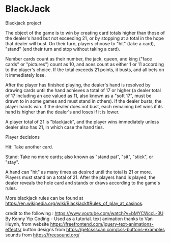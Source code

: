 # BlackJack
Blackjack project 

The object of the game is to win by creating card totals higher than those of the dealer's hand but not exceeding 21, or by stopping at a total in the hope that dealer will bust. On their turn, players choose to "hit" (take a card), "stand" (end their turn and stop without taking a card).

Number cards count as their number, the jack, queen, and king ("face cards" or "pictures") count as 10, and aces count as either 1 or 11 according to the player's choice. If the total exceeds 21 points, it busts, and all bets on it immediately lose.

After the player has finished playing, the dealer's hand is resolved by drawing cards until the hand achieves a total of 17 or higher (a dealer total of 17 including an ace valued as 11, also known as a "soft 17", must be drawn to in some games and must stand in others). If the dealer busts, the player hands win. If the dealer does not bust, each remaining bet wins if its hand is higher than the dealer's and loses if it is lower.

A player total of 21 is "blackjack", and the player wins immediately unless dealer also has 21, in which case the hand ties.


Player decisions

Hit: Take another card.

Stand: Take no more cards; also known as "stand pat", "sit", "stick", or "stay".


A hand can "hit" as many times as desired until the total is 21 or more. Players must stand on a total of 21. After the players hand is played, the dealer reveals the hole card and stands or draws according to the game's rules.

More blackjack rules can be found at https://en.wikipedia.org/wiki/Blackjack#Rules_of_play_at_casinos.


credit to the following :
    https://www.youtube.com/watch?v=bMYCWccL-3U By Kenny Yip Coding - Used as a tutorial.
    text animation thanks to Van Huynh, from website https://freefrontend.com/jquery-text-animations-effects/
    button designs from https://getcssscan.com/css-buttons-examples
    sounds from https://freesound.org/
